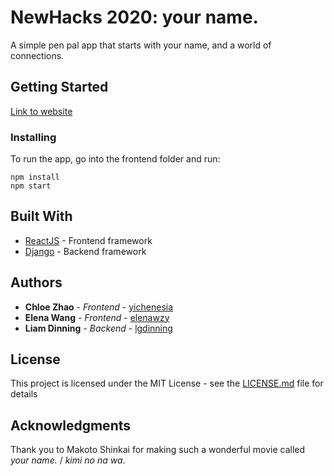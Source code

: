 # NewHacks 2020: your name.

A simple pen pal app that starts with your name, and a world of connections.

## Getting Started

[Link to website](https://newhacks-your-name.herokuapp.com/)

### Installing

To run the app, go into the frontend folder and run:

```
npm install
npm start
```

## Built With

* [ReactJS](https://reactjs.org/) - Frontend framework
* [Django](https://www.djangoproject.com/) - Backend framework

## Authors

* **Chloe Zhao** - *Frontend* - [yichenesia](https://github.com/yichenesia)
* **Elena Wang** - *Frontend* - [elenawzy](https://github.com/elenawzy)
* **Liam Dinning** - *Backend* - [lgdinning](https://github.com/lgdinning)

## License

This project is licensed under the MIT License - see the [LICENSE.md](LICENSE.md) file for details

## Acknowledgments

Thank you to Makoto Shinkai for making such a wonderful movie called *your name.* / *kimi no na wa*.
